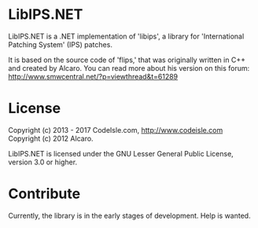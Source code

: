 LibIPS.NET
==========

LibIPS.NET is a .NET implementation of 'libips', a library for 'International Patching System' (IPS) patches.   
  
  
It is based on the source code of 'flips,' that was originally written in C++ and created by Alcaro. You can read more about his version on this forum: http://www.smwcentral.net/?p=viewthread&t=61289

License
=======
Copyright (c) 2013 - 2017 CodeIsle.com, http://www.codeisle.com  
Copyright (c) 2012 Alcaro.  
  
  
LibIPS.NET is licensed under the GNU Lesser General Public License, version 3.0 or higher.

Contribute
==========
Currently, the library is in the early stages of development. Help is wanted.
